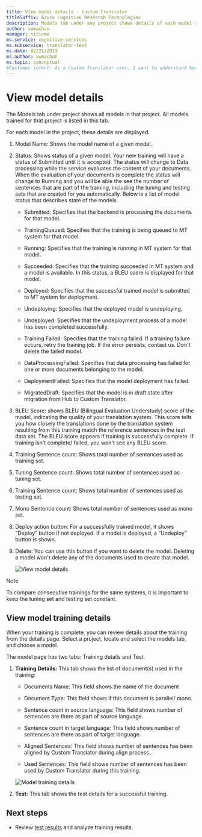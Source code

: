 ```yaml
---
title: View model details - Custom Translator
titleSuffix: Azure Cognitive Research Technologies
description: Models tab under any project shows details of each model such as model name, model status, BLEU score, training, tuning, testing sentence count.
author: swmachan
manager: nitinme
ms.service: cognitive-services
ms.subservice: translator-text
ms.date: 02/21/2019
ms.author: swmachan
ms.topic: conceptual
#Customer intent: As a Custom Translator user, I want to understand how to view model details, so that I can review details of each translation model.
---
```


# View model details

The Models tab under project shows all models in that project. All models trained for that project is listed in this tab.

For each model in the project, these details are displayed.

1.  Model Name: Shows the model name of a given model.

2.  Status: Shows status of a given model. Your new training will have a status
    of Submitted until it is accepted. The status will change to Data processing
    while the service evaluates the content of your documents. When the
    evaluation of your documents is complete the status will change to Running
    and you will be able the see the number of sentences that are part of the
    training, including the tuning and testing sets that are created for you
    automatically. Below is a list of model status that describes state of the models.

    -  Submitted: Specifies that the backend is processing the documents for that model.

    -  TrainingQueued: Specifies that the training is being queued to MT system for that model.

    -  Running: Specifies that the training is running in MT system for that model.

    -  Succeeded: Specifies that the training succeeded in MT system and a model is available. In this status, a BLEU score is displayed for that model.

    -  Deployed: Specifies that the successful trained model is submitted to MT system for deployment.

    -  Undeploying: Specifies that the deployed model is undeploying.

    -  Undeployed: Specifies that the undeployment process of a model has been completed successfully.

    -  Training Failed: Specifies that the training failed. If a training failure occurs, retry the training job. If the error persists, contact us. Don't delete the failed model.

    - DataProcessingFailed: Specifies that data processing has failed for one or more documents belonging to the model.

    - DeploymentFailed: Specifies that the model deployment has failed.

    - MigratedDraft: Specifies that the model is in draft state after migration from Hub to Custom Translator.

4.  BLEU Score: shows BLEU (Bilingual Evaluation Understudy) score of the model,
    indicating the quality of your translation system. This score tells you how
    closely the translations done by the translation system resulting from this
    training match the reference sentences in the test data set. The BLEU score appears if training is successfully complete. If training isn't complete/ failed, you won't see any BLEU score.

5.  Training Sentence count: Shows total number of sentences used as training
    set.

6.  Tuning Sentence count: Shows total number of sentences used as tuning set.

7.  Training Sentence count: Shows total number of sentences used as testing
    set.

8.  Mono Sentence count: Shows total number of sentences used as mono set.

9.  Deploy action button: For a successfully trained model, it shows “Deploy”
    button if not deployed. If a model is deployed, a “Undeploy”
    button is shown.

10. Delete: You can use this button if you want to delete the model. Deleting a
    model won't delete any of the documents used to create that model.

    ![View model details](media/how-to/how-to-view-model-details.png)

>[!Note]
>To compare consecutive trainings for the same systems, it is important to keep the tuning set and testing set constant.

## View model training details

When your training is complete, you can review details about the training from the details page. Select a project, locate and select the models tab, and choose a model.

The model page has two tabs: Training details and Test.

1.  **Training Details:** This tab shows the list of document(s) used in the training:

    -  Documents Name: This field shows the name of the document

    -  Document Type: This field shows if this document is parallel/ mono.

    -  Sentence count in source language: This field shows number of sentences are there as part of source language.

    -  Sentence count in target language: This field shows number of sentences are there as part of target language.

    -  Aligned Sentences: This field shows number of sentences has been aligned by Custom Translator during align process.

    -  Used Sentences: This field shows number of sentences has been used by Custom Translator during this training.

    ![Model training details](media/how-to/how-to-model-training-details.png)

2.  **Test:** This tab shows the test details for a successful training.

## Next steps

- Review [test results](how-to-view-system-test-results.md) and analyze training results.
